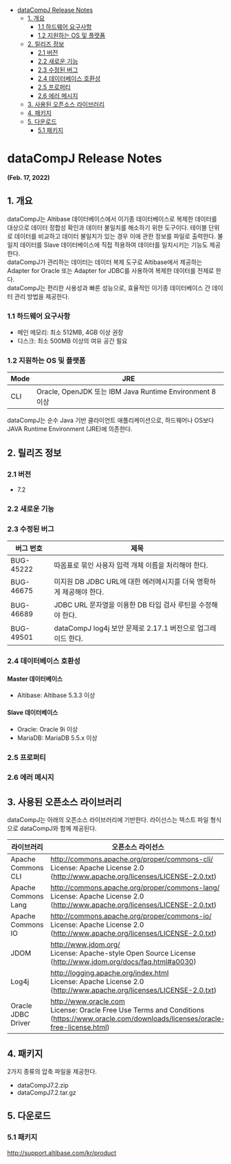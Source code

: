 - [dataCompJ Release Notes](#datacompj-release-notes)
  - [1. 개요](#1-개요)
    - [1.1 하드웨어 요구사항](#11-하드웨어-요구사항)
    - [1.2 지원하는 OS 및 플랫폼](#12-지원하는-os-및-플랫폼)
  - [2. 릴리즈 정보](#2-릴리즈-정보)
    - [2.1 버전](#21-버전)
    - [2.2 새로운 기능](#22-새로운-기능)
    - [2.3 수정된 버그](#23-수정된-버그)
    - [2.4 데이터베이스 호환성](#24-데이터베이스-호환성)
    - [2.5 프로퍼티](#25-프로퍼티)
    - [2.6 에러 메시지](#26-에러-메시지)
  - [3. 사용된 오픈소스 라이브러리](#3-사용된-오픈소스-라이브러리)
  - [4. 패키지](#4-패키지)
  - [5. 다운로드](#5-다운로드)
    - [5.1 패키지](#51-패키지)

# dataCompJ Release Notes

**(Feb. 17, 2022)**

## 1. 개요

dataCompJ는 Altibase 데이터베이스에서 이기종 데이터베이스로 복제한 데이터를 대상으로 데이터 정합성 확인과 데이터 불일치를 해소하기 위한 도구이다. 테이블 단위로 데이터를 비교하고 데이터 불일치가 있는 경우 이에 관한 정보를 파일로 출력한다. 불일치 데이터를 Slave 데이터베이스에 직접 적용하여 데이터를 일치시키는 기능도 제공한다.<br>
dataCompJ가 관리하는 데이터는 데이터 복제 도구로 Altibase에서 제공하는 Adapter for Oracle 또는 Adapter for JDBC를 사용하여 복제한 데이터를 전제로 한다. <br>
dataCompJ는 편리한 사용성과 빠른 성능으로, 효율적인 이기종 데이터베이스 간 데이터 관리 방법을 제공한다.

### 1.1 하드웨어 요구사항

- 메인 메모리: 최소 512MB, 4GB 이상 권장
- 디스크: 최소 500MB 이상의 여유 공간 필요

### 1.2 지원하는 OS 및 플랫폼

| Mode | JRE                                                      |
| ---- | -------------------------------------------------------- |
| CLI  | Oracle, OpenJDK 또는 IBM Java Runtime Environment 8 이상 |

dataCompJ는 순수 Java 기반 클라이언트 애플리케이션으로, 하드웨어나 OS보다 JAVA Runtime Environment (JRE)에 의존한다.

## 2. 릴리즈 정보

### 2.1 버전

- 7.2

### 2.2 새로운 기능

### 2.3 수정된 버그

| 버그 번호 | 제목                                                         |
| --------- | ------------------------------------------------------------ |
| BUG-45222 | 따옴표로 묶인 사용자 입력 개체 이름을 처리해야 한다.         |
| BUG-46675 | 미지원 DB JDBC URL에 대한 에러메시지를 더욱 명확하게 제공해야 한다. |
| BUG-46689 | JDBC URL 문자열을 이용한 DB 타입 검사 루틴을 수정해야 한다.  |
| BUG-49501 | dataCompJ log4j 보안 문제로 2.17.1 버전으로 업그레이드 한다. |

### 2.4 데이터베이스 호환성

#### Master 데이터베이스

- Altibase: Altibase 5.3.3 이상

#### Slave 데이터베이스

- Oracle: Oracle 9i 이상
- MariaDB: MariaDB 5.5.x 이상

### 2.5 프로퍼티

### 2.6 에러 메시지

## 3. 사용된 오픈소스 라이브러리

dataCompJ는 아래의 오픈소스 라이브러리에 기반한다. 라이선스는 텍스트 파일 형식으로 dataCompJ와 함께 제공된다.

| 라이브러리          | 오픈소스 라이선스                                            |
| ------------------- | ------------------------------------------------------------ |
| Apache Commons CLI  | http://commons.apache.org/proper/commons-cli/<br/>License: Apache License 2.0 (http://www.apache.org/licenses/LICENSE-2.0.txt) |
| Apache Commons Lang | http://commons.apache.org/proper/commons-lang/ <br/>License: Apache License 2.0 (http://www.apache.org/licenses/LICENSE-2.0.txt) |
| Apache Commons IO   | http://commons.apache.org/proper/commons-io/ <br>License: Apache License 2.0 (http://www.apache.org/licenses/LICENSE-2.0.txt) |
| JDOM                | http://www.jdom.org/ <br/>License: Apache-style Open Source License (http://www.jdom.org/docs/faq.html#a0030) |
| Log4j               | http://logging.apache.org/index.html <br/>License: Apache License 2.0 (http://www.apache.org/licenses/LICENSE-2.0.txt) |
| Oracle JDBC Driver  | http://www.oracle.com <br>License: Oracle Free Use Terms and Conditions (https://www.oracle.com/downloads/licenses/oracle-free-license.html) |

## 4. 패키지

2가지 종류의 압축 파일을 제공한다. 
- dataCompJ7.2.zip
- dataCompJ7.2.tar.gz 

## 5. 다운로드

### 5.1 패키지

http://support.altibase.com/kr/product
